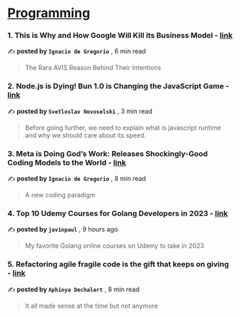 
<h1><a href=https://medium.com/tag/programming/recommended target="_blank" rel="noopener noreferrer">Programming</a></h1>
<h3>1. This is Why and How Google Will Kill its Business Model - <a href=https://medium.com/@ignacio.de.gregorio.noblejas/this-is-why-and-how-google-will-kill-its-business-model-71260654838d?source=tag_recommended_feed---------0-84----------programming----------912937ec_25dd_4ee6_81a8_255660b5b569------- target="_blank" rel="noopener noreferrer">link</a></h3>

✍️ **posted by `Ignacio de Gregorio`** <date> , 6 min read</date>

<blockquote>The Rara AVIS Reason Behind Their Intentions</blockquote>

<h3>2. Node.js is Dying! Bun 1.0 is Changing the JavaScript Game - <a href=https://medium.com/javascript-in-plain-english/node-js-is-dying-bun-1-0-is-changing-the-javascript-game-2892d4ff6921?source=tag_recommended_feed---------1-107----------programming----------912937ec_25dd_4ee6_81a8_255660b5b569------- target="_blank" rel="noopener noreferrer">link</a></h3>

✍️ **posted by `Svetloslav Novoselski`** <date> , 3 min read</date>

<blockquote>Before going further, we need to explain what is javascript runtime and why we should care about its speed.</blockquote>

<h3>3. Meta is Doing God’s Work: Releases Shockingly-Good Coding Models to the World - <a href=https://medium.com/@ignacio.de.gregorio.noblejas/meta-is-doing-gods-work-releases-shockingly-good-coding-models-to-the-world-848975e7d1f0?source=tag_recommended_feed---------2-85----------programming----------912937ec_25dd_4ee6_81a8_255660b5b569------- target="_blank" rel="noopener noreferrer">link</a></h3>

✍️ **posted by `Ignacio de Gregorio`** <date> , 8 min read</date>

<blockquote>A new coding paradigm</blockquote>

<h3>4. Top 10 Udemy Courses for Golang Developers in 2023 - <a href=https://medium.com/@javinpaul/top-10-udemy-courses-for-golang-developers-in-2023-fa157cceff8?source=tag_recommended_feed---------3-84----------programming----------912937ec_25dd_4ee6_81a8_255660b5b569------- target="_blank" rel="noopener noreferrer">link</a></h3>

✍️ **posted by `javinpaul`** <date> , 9 hours ago</date>

<blockquote>My favorite Golang online courses on Udemy to take in 2023</blockquote>

<h3>5. Refactoring agile fragile code is the gift that keeps on giving - <a href=https://medium.com/@PurpleGreenLemon/refactoring-agile-fragile-code-is-the-gift-that-keeps-on-giving-8126566e9d9d?source=tag_recommended_feed---------4-107----------programming----------912937ec_25dd_4ee6_81a8_255660b5b569------- target="_blank" rel="noopener noreferrer">link</a></h3>

✍️ **posted by `Aphinya Dechalert`** <date> , 8 min read</date>

<blockquote>It all made sense at the time but not anymore</blockquote>

